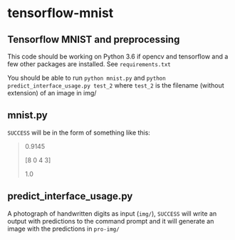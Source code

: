 # tensorflow-mnist
## Tensorflow MNIST and preprocessing

This code should be working on Python 3.6 if opencv and tensorflow and a few other packages are installed.
See `requirements.txt`

You should be able to run `python mnist.py` and `python predict_interface_usage.py test_2` where `test_2` is the filename (without extension) of an image in img/ 

## mnist.py
 `SUCCESS` will be in the form of something like this:
 > 0.9145
 >
 > [8 0 4 3]
 >
 > 1.0
 
## predict_interface_usage.py
 A photograph of handwritten digits as input (`img/`),
 `SUCCESS` will write an output with predictions to the command
 prompt and it will generate an image with the predictions in `pro-img/`
